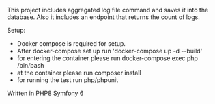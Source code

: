 This project includes aggregated log file command and saves it into the database. 
Also it includes an endpoint that returns the count of logs.

Setup:
- Docker compose is required for setup.
- After docker-compose set up run 'docker-compose up -d --build'
- for entering the container please run docker-compose exec php /bin/bash
- at the container please run composer install 
- for running the test run php/phpunit

Written in PHP8 Symfony 6